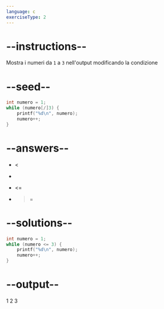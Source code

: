 ```yaml
---
language: c
exerciseType: 2
---
```


# --instructions--

Mostra i numeri da `1` a `3` nell'output modificando la condizione

# --seed--

```c
int numero = 1;
while (numero[/]3) {
    printf("%d\n", numero);
    numero++;
}
```

# --answers--

-  < 
-  > 
-  <= 
-  >= 

# --solutions--

```c
int numero = 1;
while (numero <= 3) {
    printf("%d\n", numero);
    numero++;
}
```

# --output--

1
2
3

